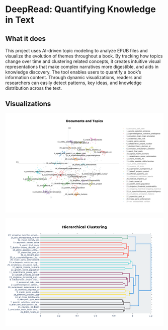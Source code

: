 # DeepRead: Quantifying Knowledge in Text


## What it does

This project uses AI-driven topic modeling to analyze EPUB files and visualize the evolution of themes throughout a book.
By tracking how topics change over time and clustering related concepts, it creates intuitive visual representations that make complex narratives more digestible, and aids in knowledge discovery.
The tool enables users to quantify a book’s information content.
Through dynamic visualizations, readers and researchers can easily detect patterns, key ideas, and knowledge distribution across the text.

## Visualizations

![Information content map](./static/datamap.png)

![Hierarchy map](./static/hierarchymap.png)

